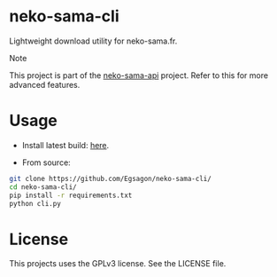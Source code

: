 # neko-sama-cli

Lightweight download utility for neko-sama.fr.

> [!NOTE]
> This project is part of the [neko-sama-api](https://github.com/Egsagon/neko-sama-api) project. Refer to this for more advanced features.


# Usage
- Install latest build: [here](https://github.com/Egsagon/neko-sama-cli/releases/latest). 

- From source:
```sh
git clone https://github.com/Egsagon/neko-sama-cli/
cd neko-sama-cli/
pip install -r requirements.txt
python cli.py
```

# License

This projects uses the GPLv3 license. See the LICENSE file.
